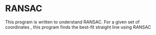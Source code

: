 # RANSAC
This program is written to understand RANSAC. For a given set of coordinates , this program finds the best-fit straight line using RANSAC
